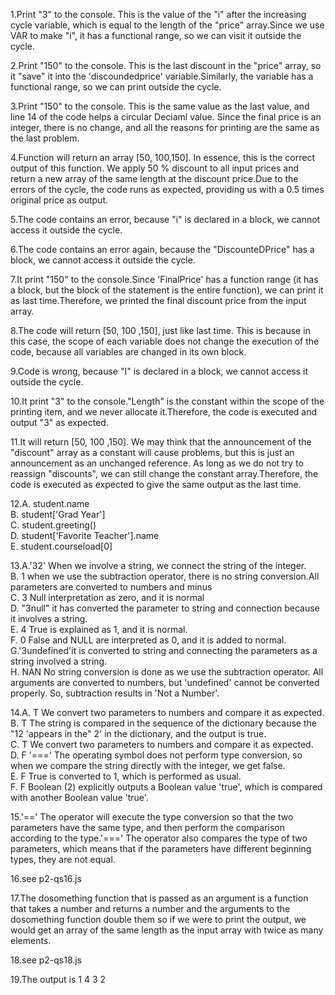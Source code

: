 1.Print "3" to the console. This is the value of the "i" after the increasing cycle variable, which is equal to the length of the "price" array.Since we use VAR to make "i", it has a functional range, so we can visit it outside the cycle.

2.Print "150" to the console. This is the last discount in the "price" array, so it "save" it into the 'discoundedprice' variable.Similarly, the variable has a functional range, so we can print outside the cycle.

3.Print "150" to the console. This is the same value as the last value, and line 14 of the code helps a circular Deciaml value. Since the final price is an integer, there is no change, and all the reasons for printing are the same as the last problem.

4.Function will return an array [50, 100,150]. In essence, this is the correct output of this function. We apply 50 % discount to all input prices and return a new array of the same length at the discount price.Due to the errors of the cycle, the code runs as expected, providing us with a 0.5 times original price as output.

5.The code contains an error, because "i" is declared in a block, we cannot access it outside the cycle.

6.The code contains an error again,  because the "DiscounteDPrice" has a block, we cannot access it outside the cycle.

7.It print "150" to the console.Since 'FinalPrice' has a function range (it has a block, but the block of the statement is the entire function), we can print it as last time.Therefore, we printed the final discount price from the input array.

8.The code will return [50, 100 ,150], just like last time. This is because in this case, the scope of each variable does not change the execution of the code, because all variables are changed in its own block.

9.Code is wrong, because "I" is declared in a block, we cannot access it outside the cycle.

10.It print "3" to the console."Length" is the constant within the scope of the printing item, and we never allocate it.Therefore, the code is executed and output "3" as expected.

11.It will return [50, 100 ,150]. We may think that the announcement of the "discount" array as a constant will cause problems, but this is just an announcement as an unchanged reference. As long as we do not try to reassign "discounts", we can still change the constant array.Therefore, the code is executed as expected to give the same output as the last time.

12.A. student.name <br />
   B. student['Grad Year'] <br />
   C. student.greeting() <br />
   D. student['Favorite Teacher'].name<br />
   E. student.courseload[0]<br />

13.A.'32' When we involve a string, we connect the string of the integer.<br />
   B. 1 when we use the subtraction operator, there is no string conversion.All parameters are converted to numbers and minus <br />
   C. 3 Null interpretation as zero, and it is normal<br />
   D. "3null" it has converted the parameter to string and connection because it involves a string.<br />
   E. 4 True is explained as 1, and it is normal.<br />
   F. 0 False and NULL are interpreted as 0, and it is added to normal.<br />
   G.'3undefined'it is converted to string and connecting the parameters as a string involved a string.<br />
   H. NAN No string conversion is done as we use the subtraction operator. All arguments are converted to numbers, but 'undefined' cannot be converted properly. So, subtraction results in 'Not a Number'.<br />

14.A. T We convert two parameters to numbers and compare it as expected.<br />
   B. T The string is compared in the sequence of the dictionary because the "12 'appears in the" 2' in the dictionary, and the output is true.<br />
   C. T We convert two parameters to numbers and compare it as expected.<br />
   D. F '===' The operating symbol does not perform type conversion, so when we compare the string directly with the integer, we get false.<br />
   E. F True is converted to 1, which is performed as usual.<br />
   F. F Boolean (2) explicitly outputs a Boolean value 'true', which is compared with another Boolean value 'true'.<br />

15.'==' The operator will execute the type conversion so that the two parameters have the same type, and then perform the comparison according to the type.'===' The operator also compares the type of two parameters, which means that if the parameters have different beginning types, they are not equal.

16.see p2-qs16.js

17.The dosomething function that is passed as an argument is a function that takes a number and returns a number and the arguments to the dosomething function double them so if we were to print the output, we would get an array of the same length as the input array with twice as many elements.

18.see p2-qs18.js

19.The output is 1 4 3 2
